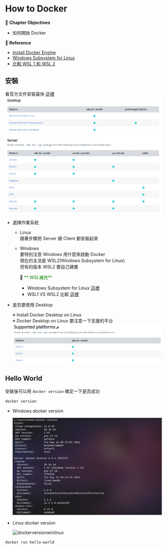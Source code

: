 # How to Docker

:green_book: **Chapter Objectives**

* 如何開始 Docker

:blue_book: **Reference**

* [Install Docker Engine](https://docs.docker.com/engine/install/)
* [Windows Subsystem for Linux](https://docs.microsoft.com/zh-tw/windows/wsl/)
* [比較 WSL 1 和 WSL 2](https://docs.microsoft.com/zh-tw/windows/wsl/compare-versions)

## 安裝

看官方文件安裝最快 [這裡](https://docs.docker.com/engine/install)  
![DockerInstall](../.vuepress/public/docker/howinstall.png)

* 選擇作業系統
  * Linux  
    跟著步驟把 Server 跟 Client 都安裝起來
  * Windows  
    要特別注意 Windows 用什麼來啟動 Docker  
    現在的主流是 WSL2(Windows Subsystem for Linux)  
    但有的版本 WSL2 要自己建置  

    :notebook: <font color="#008000">** WSL補充**</font>  
    * Windows Subsystem for Linux [這裡](https://docs.microsoft.com/zh-tw/windows/wsl/)  
    * WSL1 VS WSL2 比較 [這裡](https://docs.microsoft.com/zh-tw/windows/wsl/compare-versions)
* 是否要使用 Desktop  

  ※ Install Docker Desktop on Linux  
  ※ Docker Desktop on Linux 要注意一下支援的平台  
  ![Docker](../.vuepress/public/docker/desktoponlinux.png)  

## Hello World

安裝後可以用 `docker version` 確定一下是否成功

```sh
docker version
```

* Windows docker version

  ![dockerversionwin](../.vuepress/public/docker/dockerversionwin.png)

* Linux docker version

  ![dockerversionwinlinux]()

```sh
docker run hello-world
```
